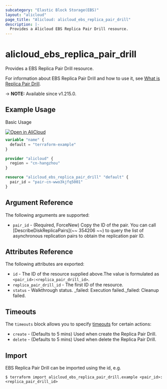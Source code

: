 ```yaml
---
subcategory: "Elastic Block Storage(EBS)"
layout: "alicloud"
page_title: "Alicloud: alicloud_ebs_replica_pair_drill"
description: |-
  Provides a Alicloud EBS Replica Pair Drill resource.
---
```


# alicloud_ebs_replica_pair_drill

Provides a EBS Replica Pair Drill resource. 

For information about EBS Replica Pair Drill and how to use it, see [What is Replica Pair Drill](https://www.alibabacloud.com/help/en/).

-> **NOTE:** Available since v1.215.0.

## Example Usage

Basic Usage

<div style="display: block;margin-bottom: 40px;"><div class="oics-button" style="float: right;position: absolute;margin-bottom: 10px;">
  <a href="https://api.aliyun.com/terraform?resource=alicloud_ebs_replica_pair_drill&exampleId=0eaa5d39-60ab-458f-69c8-863f7a8e424fdcfb6b61&activeTab=example&spm=docs.r.ebs_replica_pair_drill.0.0eaa5d3960&intl_lang=EN_US" target="_blank">
    <img alt="Open in AliCloud" src="https://img.alicdn.com/imgextra/i1/O1CN01hjjqXv1uYUlY56FyX_!!6000000006049-55-tps-254-36.svg" style="max-height: 44px; max-width: 100%;">
  </a>
</div></div>

```terraform
variable "name" {
  default = "terraform-example"
}

provider "alicloud" {
  region = "cn-hangzhou"
}

resource "alicloud_ebs_replica_pair_drill" "default" {
  pair_id = "pair-cn-wwo3kjfq5001"
}
```

## Argument Reference

The following arguments are supported:
* `pair_id` - (Required, ForceNew) Copy the ID of the pair. You can call [DescribeDiskReplicaPairs](~~ 354206 ~~) to query the list of asynchronous replication pairs to obtain the replication pair ID.

## Attributes Reference

The following attributes are exported:
* `id` - The ID of the resource supplied above.The value is formulated as `<pair_id>:<replica_pair_drill_id>`.
* `replica_pair_drill_id` - The first ID of the resource.
* `status` - Walkthrough status. _failed: Execution failed._failed: Cleanup failed.

## Timeouts

The `timeouts` block allows you to specify [timeouts](https://www.terraform.io/docs/configuration-0-11/resources.html#timeouts) for certain actions:
* `create` - (Defaults to 5 mins) Used when create the Replica Pair Drill.
* `delete` - (Defaults to 5 mins) Used when delete the Replica Pair Drill.

## Import

EBS Replica Pair Drill can be imported using the id, e.g.

```shell
$ terraform import alicloud_ebs_replica_pair_drill.example <pair_id>:<replica_pair_drill_id>
```